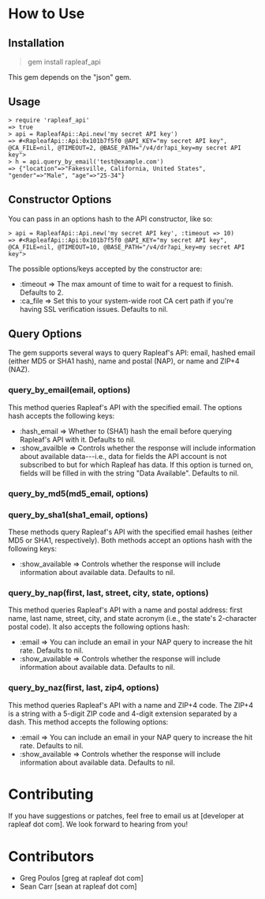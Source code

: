 How to Use
==========

Installation
------------
> gem install rapleaf_api

This gem depends on the "json" gem.

Usage
-----
    > require 'rapleaf_api'
    => true
    > api = RapleafApi::Api.new('my secret API key')
    => #<RapleafApi::Api:0x101b7f5f0 @API_KEY="my secret API key", @CA_FILE=nil, @TIMEOUT=2, @BASE_PATH="/v4/dr?api_key=my secret API key">
    > h = api.query_by_email('test@example.com')
    => {"location"=>"Fakesville, California, United States", "gender"=>"Male", "age"=>"25-34"}

Constructor Options
-------------------
You can pass in an options hash to the API constructor, like so:

    > api = RapleafApi::Api.new('my secret API key', :timeout => 10)
    => #<RapleafApi::Api:0x101b7f5f0 @API_KEY="my secret API key", @CA_FILE=nil, @TIMEOUT=10, @BASE_PATH="/v4/dr?api_key=my secret API key">

The possible options/keys accepted by the constructor are:

 - :timeout => The max amount of time to wait for a request to finish. Defaults to 2.
 - :ca_file => Set this to your system-wide root CA cert path if you're having SSL verification issues. Defaults to nil.
 
Query Options
-------------
The gem supports several ways to query Rapleaf's API: email, hashed email (either MD5 or SHA1 hash), name and postal (NAP), or name and ZIP+4 (NAZ).

### query_by_email(email, options)

This method queries Rapleaf's API with the specified email. The options hash accepts the following keys:

 - :hash_email    => Whether to (SHA1) hash the email before querying Rapleaf's API with it. Defaults to nil.
 - :show_availble => Controls whether the response will include information about available data---i.e., data for fields the API account is not subscribed to but for which Rapleaf has data. If this option is turned on, fields will be filled in with the string "Data Available". Defaults to nil.

### query_by_md5(md5_email, options)
### query_by_sha1(sha1_email, options)

These methods query Rapleaf's API with the specified email hashes (either MD5 or SHA1, respectively). Both methods accept an options hash with the following keys:

 - :show_available => Controls whether the response will include information about available data. Defaults to nil.
 
### query_by_nap(first, last, street, city, state, options)

This method queries Rapleaf's API with a name and postal address: first name, last name, street, city, and state acronym (i.e., the state's 2-character postal code). It also accepts the following options hash:

 - :email          => You can include an email in your NAP query to increase the hit rate. Defaults to nil.
 - :show_available => Controls whether the response will include information about available data. Defaults to nil.

### query_by_naz(first, last, zip4, options)

This method queries Rapleaf's API with a name and ZIP+4 code. The ZIP+4 is a string with a 5-digit ZIP code and 4-digit extension separated by a dash. This method accepts the following options:

 - :email          => You can include an email in your NAP query to increase the hit rate. Defaults to nil.
 - :show_available => Controls whether the response will include information about available data. Defaults to nil.


Contributing
============
If you have suggestions or patches, feel free to email us at
[developer at rapleaf dot com]. We look forward to hearing from you!


Contributors
============
 - Greg Poulos [greg at rapleaf dot com]
 - Sean Carr [sean at rapleaf dot com]
